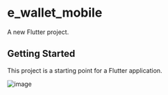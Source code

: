 # e_wallet_mobile

A new Flutter project.

## Getting Started

This project is a starting point for a Flutter application.

![image](https://github.com/yamaniyuda/e_wallet_mobile/assets/75477248/3b4b26dd-47f3-43c1-86ca-0b70f18b590a)

